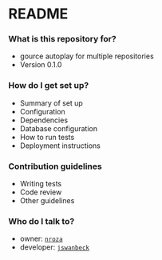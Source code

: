 # README #

### What is this repository for? ###

* gource autoplay for multiple repositories
* Version 0.1.0

### How do I get set up? ###

* Summary of set up
* Configuration
* Dependencies
* Database configuration
* How to run tests
* Deployment instructions

### Contribution guidelines ###

* Writing tests
* Code review
* Other guidelines

### Who do I talk to? ###

* owner: [`nroza`](https://bitbucket.org/nroza/)
* developer: [`jswanbeck`](https://bitbucket.org/jswanbeck)
